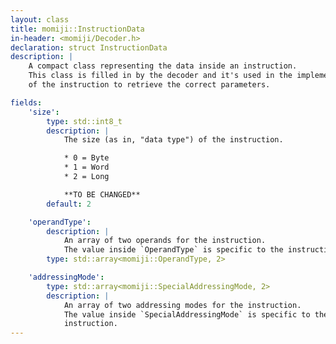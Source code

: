 ```yaml
---
layout: class
title: momiji::InstructionData
in-header: <momiji/Decoder.h>
declaration: struct InstructionData
description: |
    A compact class representing the data inside an instruction.
    This class is filled in by the decoder and it's used in the implementation
    of the instruction to retrieve the correct parameters.

fields:
    'size':
        type: std::int8_t
        description: |
            The size (as in, "data type") of the instruction.

            * 0 = Byte
            * 1 = Word
            * 2 = Long

            **TO BE CHANGED**
        default: 2

    'operandType':
        description: |
            An array of two operands for the instruction.
            The value inside `OperandType` is specific to the instruction.
        type: std::array<momiji::OperandType, 2>

    'addressingMode':
        type: std::array<momiji::SpecialAddressingMode, 2>
        description: |
            An array of two addressing modes for the instruction.
            The value inside `SpecialAddressingMode` is specific to the
            instruction.
---
```

